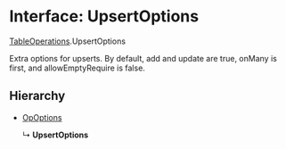 # Interface: UpsertOptions

[TableOperations](../modules/tableoperations.md).UpsertOptions

Extra options for upserts. By default, add and update are true,
onMany is first, and allowEmptyRequire is false.

## Hierarchy

- [OpOptions](tableoperations.opoptions.md)

  ↳ **UpsertOptions**
